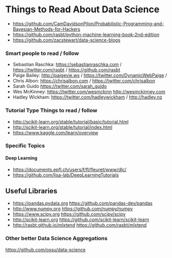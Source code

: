 # Things to Read About Data Science

* https://github.com/CamDavidsonPilon/Probabilistic-Programming-and-Bayesian-Methods-for-Hackers
* https://github.com/rasbt/python-machine-learning-book-2nd-edition
* https://github.com/zacstewart/data-science-blogs


### Smart people to read / follow
* Sebastian Raschka: https://sebastianraschka.com / https://twitter.com/rasbt / https://github.com/rasbt
* Paige Bailey: http://paigevie.ws / https://twitter.com/DynamicWebPaige / 
* Chris Albon: https://chrisalbon.com / https://twitter.com/chrisalbon
* Sarah Guido https://twitter.com/sarah_guido
* Wes McKinney: https://twitter.com/wesmckinn http://wesmckinney.com
* Hadley Wickham: https://twitter.com/hadleywickham / http://hadley.nz


### Tutorial Type Things to read / follow
* http://scikit-learn.org/stable/tutorial/basic/tutorial.html
* http://scikit-learn.org/stable/tutorial/index.html
* https://www.kaggle.com/learn/overview


### Specific Topics

#### Deep Learning
* https://documents.epfl.ch/users/f/fl/fleuret/www/dlc/
* https://github.com/lisa-lab/DeepLearningTutorials



## Useful Libraries
* https://pandas.pydata.org https://github.com/pandas-dev/pandas
* http://www.numpy.org https://github.com/numpy/numpy
* https://www.scipy.org https://github.com/scipy/scipy
* http://scikit-learn.org https://github.com/scikit-learn/scikit-learn
* http://rasbt.github.io/mlxtend  https://github.com/rasbt/mlxtend


### Other better Data Science Aggregations
https://github.com/ossu/data-science
